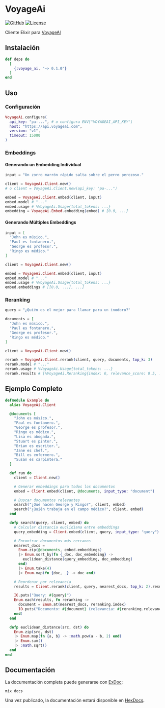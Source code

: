 # VoyageAi

[![GitHub](https://img.shields.io/badge/github-repo-blue.svg)](https://github.com/rocket4ce/voyage_ai)
[![License](https://img.shields.io/badge/license-MIT-blue.svg)](https://github.com/rocket4ce/voyage_ai/blob/main/LICENSE)

Cliente Elixir para [VoyageAI](https://www.voyageai.com)

## Instalación

```elixir
def deps do
  [
    {:voyage_ai, "~> 0.1.0"}
  ]
end
```

## Uso

### Configuración

```elixir
VoyageAi.configure(
  api_key: "pa-...", # o configura ENV["VOYAGEAI_API_KEY"]
  host: "https://api.voyageai.com",
  version: "v1",
  timeout: 15000
)
```

### Embeddings

#### Generando un Embedding Individual

```elixir
input = "Un zorro marrón rápido salta sobre el perro perezoso."

client = VoyageAi.Client.new()
# o client = VoyageAi.Client.new(api_key: "pa-...")

embed = VoyageAi.Client.embed(client, input)
embed.model # "..."
embed.usage # %VoyageAi.Usage{total_tokens: ...}
embedding = VoyageAi.Embed.embedding(embed) # [0.0, ...]
```

#### Generando Múltiples Embeddings

```elixir
input = [
  "John es músico.",
  "Paul es fontanero.",
  "George es profesor.",
  "Ringo es médico."
]

client = VoyageAi.Client.new()

embed = VoyageAi.Client.embed(client, input)
embed.model # "..."
embed.usage # %VoyageAi.Usage{total_tokens: ...}
embed.embeddings # [[0.0, ...], ...]
```

### Reranking

```elixir
query = "¿Quién es el mejor para llamar para un inodoro?"

documents = [
  "John es músico.",
  "Paul es fontanero.",
  "George es profesor.",
  "Ringo es médico."
]

client = VoyageAi.Client.new()

rerank = VoyageAi.Client.rerank(client, query, documents, top_k: 3)
rerank.model # "..."
rerank.usage # %VoyageAi.Usage{total_tokens: ...}
rerank.results # [%VoyageAi.Reranking{index: 0, relevance_score: 0.5, ...}]
```

## Ejemplo Completo

```elixir
defmodule Example do
  alias VoyageAi.Client

  @documents [
    "John es músico.",
    "Paul es fontanero.",
    "George es profesor.",
    "Ringo es médico.",
    "Lisa es abogada.",
    "Stuart es pintor.",
    "Brian es escritor.",
    "Jane es chef.",
    "Bill es enfermero.",
    "Susan es carpintera."
  ]

  def run do
    client = Client.new()

    # Generar embeddings para todos los documentos
    embed = Client.embed(client, @documents, input_type: "document")

    # Buscar documentos relevantes
    search("¿Qué hacen George y Ringo?", client, embed)
    search("¿Quién trabaja en el campo médico?", client, embed)
  end

  defp search(query, client, embed) do
    # Calcular distancia euclidiana entre embeddings
    query_embedding = Client.embed(client, query, input_type: "query") |> VoyageAi.Embed.embedding()

    # Encontrar documentos más cercanos
    nearest_docs =
      Enum.zip(@documents, embed.embeddings)
      |> Enum.sort_by(fn {_doc, doc_embedding} ->
        euclidean_distance(query_embedding, doc_embedding)
      end)
      |> Enum.take(4)
      |> Enum.map(fn {doc, _} -> doc end)

    # Reordenar por relevancia
    results = Client.rerank(client, query, nearest_docs, top_k: 2).results

    IO.puts("Query: #{query}")
    Enum.each(results, fn reranking ->
      document = Enum.at(nearest_docs, reranking.index)
      IO.puts("Documento: #{document} (relevancia: #{reranking.relevance_score})")
    end)
  end

  defp euclidean_distance(src, dst) do
    Enum.zip(src, dst)
    |> Enum.map(fn {a, b} -> :math.pow(a - b, 2) end)
    |> Enum.sum()
    |> :math.sqrt()
  end
end
```

## Documentación

La documentación completa puede generarse con [ExDoc](https://github.com/elixir-lang/ex_doc):

```bash
mix docs
```

Una vez publicado, la documentación estará disponible en [HexDocs](https://hexdocs.pm/voyage_ai).
